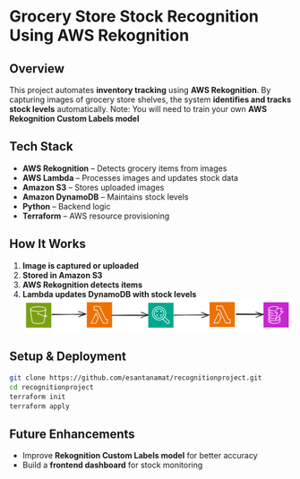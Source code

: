﻿# Grocery Store Stock Recognition Using AWS Rekognition

## Overview

This project automates **inventory tracking** using **AWS Rekognition**. By capturing images of grocery store shelves, the system **identifies and tracks stock levels** automatically.
Note: You will need to train your own **AWS Rekognition Custom Labels model**

## Tech Stack

- **AWS Rekognition** – Detects grocery items from images
- **AWS Lambda** – Processes images and updates stock data
- **Amazon S3** – Stores uploaded images
- **Amazon DynamoDB** – Maintains stock levels
- **Python** – Backend logic
- **Terraform** – AWS resource provisioning

## How It Works

1. **Image is captured or uploaded**
2. **Stored in Amazon S3**
3. **AWS Rekognition detects items**
4. **Lambda updates DynamoDB with stock levels**
![Architecture Diagram](./architecture_diagram.png)

## Setup & Deployment

```sh
git clone https://github.com/esantanamat/recognitionproject.git
cd recognitionproject
terraform init
terraform apply

```

## Future Enhancements

- Improve **Rekognition Custom Labels model** for better accuracy
- Build a **frontend dashboard** for stock monitoring
